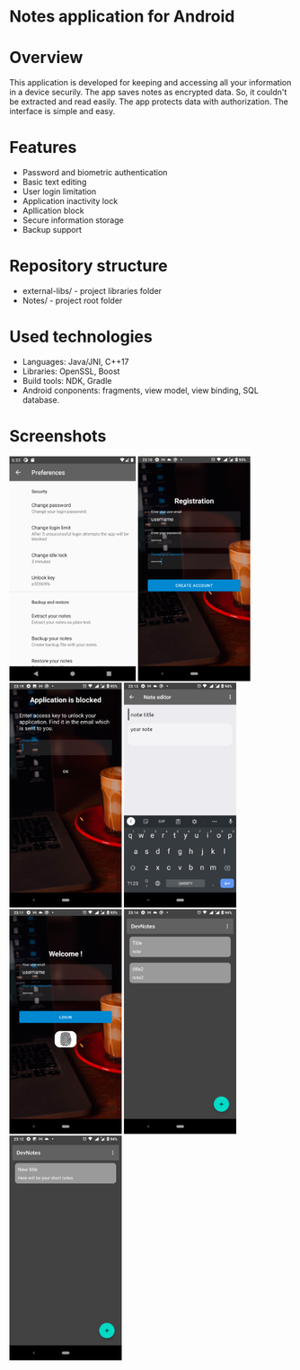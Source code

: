 # Notes application for Android

# Overview

This application is developed for keeping and accessing all your information in a device securily. 
The app saves notes as encrypted data. So, it couldn't be extracted and read easily. The app protects data with authorization. 
The interface is simple and easy.

# Features

- Password and biometric authentication
- Basic text editing
- User login limitation
- Application inactivity lock
- Apllication block
- Secure information storage
- Backup support

# Repository structure

- external-libs/ - project libraries folder
- Notes/ - project root folder

# Used technologies

- Languages: Java/JNI, C++17
- Libraries: OpenSSL, Boost
- Build tools: NDK, Gradle
- Android conponents: fragments, view model, view binding, SQL database. 

# Screenshots

<img src="images/screenshot_1.png" height="400"> <img src="images/screenshot_2.png" height="400">
<img src="images/screenshot_3.png" height="400"> <img src="images/screenshot_4.png" height="400"> 
<img src="images/screenshot_5.png" height="400"> <img src="images/screenshot_6.png" height="400">
<img src="images/screenshot_7.png" height="400">